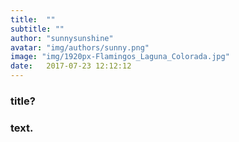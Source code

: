 ```yaml
---
title:  ""
subtitle: ""
author: "sunnysunshine"
avatar: "img/authors/sunny.png"
image: "img/1920px-Flamingos_Laguna_Colorada.jpg"
date:   2017-07-23 12:12:12
---
```


###  title?
### text.

